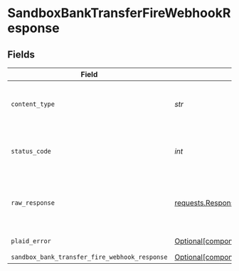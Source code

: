 # SandboxBankTransferFireWebhookResponse


## Fields

| Field                                                                                                                            | Type                                                                                                                             | Required                                                                                                                         | Description                                                                                                                      |
| -------------------------------------------------------------------------------------------------------------------------------- | -------------------------------------------------------------------------------------------------------------------------------- | -------------------------------------------------------------------------------------------------------------------------------- | -------------------------------------------------------------------------------------------------------------------------------- |
| `content_type`                                                                                                                   | *str*                                                                                                                            | :heavy_check_mark:                                                                                                               | HTTP response content type for this operation                                                                                    |
| `status_code`                                                                                                                    | *int*                                                                                                                            | :heavy_check_mark:                                                                                                               | HTTP response status code for this operation                                                                                     |
| `raw_response`                                                                                                                   | [requests.Response](https://requests.readthedocs.io/en/latest/api/#requests.Response)                                            | :heavy_check_mark:                                                                                                               | Raw HTTP response; suitable for custom response parsing                                                                          |
| `plaid_error`                                                                                                                    | [Optional[components.PlaidError]](../../models/components/plaiderror.md)                                                         | :heavy_minus_sign:                                                                                                               | Error response                                                                                                                   |
| `sandbox_bank_transfer_fire_webhook_response`                                                                                    | [Optional[components.SandboxBankTransferFireWebhookResponse]](../../models/components/sandboxbanktransferfirewebhookresponse.md) | :heavy_minus_sign:                                                                                                               | OK                                                                                                                               |